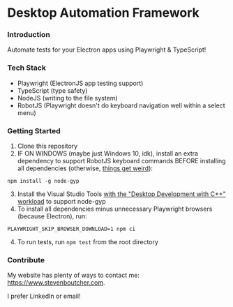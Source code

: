 # Desktop Automation Framework

### Introduction
Automate tests for your Electron apps using Playwright & TypeScript!

### Tech Stack
- Playwright (ElectronJS app testing support)
- TypeScript (type safety)
- NodeJS (writing to the file system)
- RobotJS (Playwright doesn't do keyboard navigation well within a select menu)

### Getting Started
1. Clone this repository
2. IF ON WINDOWS (maybe just Windows 10, idk), install an extra dependency to support RobotJS keyboard commands BEFORE installing all dependencies (otherwise, [things get weird](https://github.com/octalmage/robotjs/issues/590)):

```npm install -g node-gyp```

3. Install the Visual Studio Tools [with the "Desktop Development with C++" workload](https://github.com/nodejs/node-gyp#installation:~:text=Install%20Visual%20C%2B%2B%20Build%20Environment%3A%20Visual%20Studio%20Build%20Tools%20(using%20%22Visual%20C%2B%2B%20build%20tools%22%20workload)%20or%20Visual%20Studio%20Community%20(using%20the%20%22Desktop%20development%20with%20C%2B%2B%22%20workload)) to support node-gyp
4. To install all dependencies minus unnecessary Playwright browsers (because Electron), run:

```PLAYWRIGHT_SKIP_BROWSER_DOWNLOAD=1 npm ci```

4. To run tests, run ```npm test``` from the root directory

### Contribute
My website has plenty of ways to contact me: https://www.stevenboutcher.com.

I prefer LinkedIn or email!